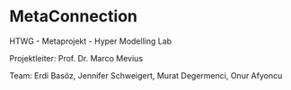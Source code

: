 # MetaConnection

HTWG - Metaprojekt - Hyper Modelling Lab

Projektleiter: Prof. Dr. Marco Mevius

Team: Erdi Basöz, Jennifer Schweigert, Murat Degermenci, Onur Afyoncu



